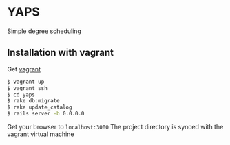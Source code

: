 # YAPS
Simple degree scheduling

## Installation with vagrant
Get [vagrant](https://www.vagrantup.com/)
```sh
$ vagrant up
$ vagrant ssh
$ cd yaps
$ rake db:migrate
$ rake update_catalog
$ rails server -b 0.0.0.0
```
Get your browser to `localhost:3000` The project directory is synced with the vagrant virtual machine
